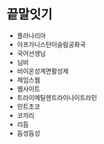 # 끝말잇기

- 플라나리아
- 아프가니스탄이슬람공화국
- 국어선생님
- 님비
- 비이온성계면활성제
- 제임스웹
- 웹사이트
- 트라이메틸렌트라이나이트라민
- 민트초코
- 코끼리
- 리듬
- 듬성듬성